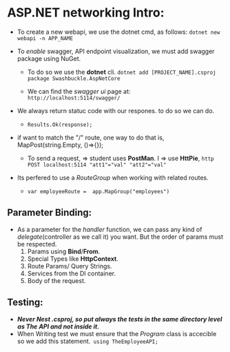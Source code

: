# ASP.NET networking Intro:

 * To create a new webapi, we use the dotnet cmd, as follows: `dotnet new webapi -n APP_NAME`
 * To *enable* swagger, API endpoint visualization, we must add swagger package using NuGet.
    * To do so we use the **dotnet** cli. 
    `dotnet add [PROJECT_NAME].csproj  package Swashbuckle.AspNetCore`

    * We can find the *swagger ui* page at: `http://localhost:5114/swagger/`

* We always return statuc code with our respones. to do so we can do.
    * `Results.Ok(response);`

* if want to match the "/" route, one way to do that is, MapPost(string.Empty, ()=>{});
    * To send a request, => student uses **PostMan**. 
      I => use **HttPie**, `http POST localhost:5114 "att1"="val" "att2"="val"`

* Its perfered to use a *RouteGroup* when working with related routes. 
    * `var employeeRoute =  app.MapGroup("employees")`

## Parameter Binding:

* As a parameter for the *handler* function, we can pass any kind of *delegate*(controller as we call it) you want. But the order of params must be respected.
    1. Params using **Bind**/**From**.
    2. Special Types like **HttpContext**.
    3. Route Params/ Query Strings.
    4. Services from the DI container.
    5. Body of the request.

## Testing:

* ***Never Nest .csproj, so put always the tests in the same directory level as The API and not inside it.***
* When Writing test we must ensure that the *Program* class is accecible so we add this statement.`
using TheEmployeeAPI;`
